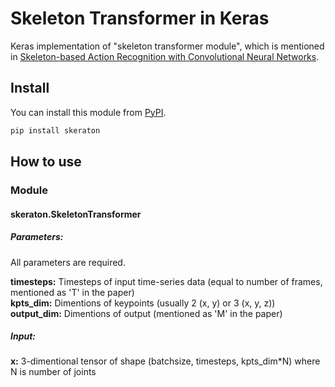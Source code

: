 # Skeleton Transformer in Keras

Keras implementation of "skeleton transformer module", which is mentioned in [Skeleton-based Action Recognition with Convolutional Neural Networks](https://arxiv.org/abs/1704.07595).

## Install

You can install this module from [PyPI](https://pypi.org/project/skeraton).

```sh
pip install skeraton
```

## How to use

### Module

#### skeraton.SkeletonTransformer

##### Parameters:

All parameters are required.

**timesteps:** Timesteps of input time-series data (equal to number of frames, mentioned as 'T' in the paper)  
**kpts_dim:** Dimentions of keypoints (usually 2 (x, y) or 3 (x, y, z))
**output_dim:** Dimentions of output (mentioned as 'M' in the paper)

##### Input:

**x:** 3-dimentional tensor of shape (batchsize, timesteps, kpts_dim*N) where N is number of joints


